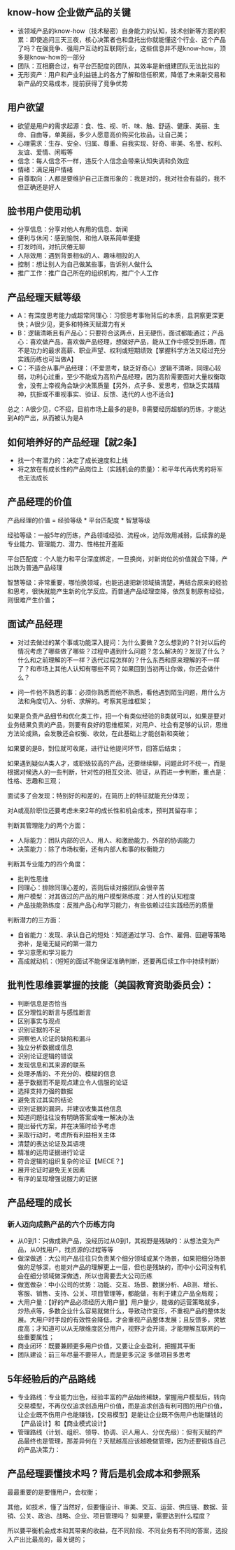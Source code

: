 ## know-how 企业做产品的关键
- 该领域产品的know-how（技术秘密）自身能力的认知，技术创新等方面的积累：即使追问三天三夜，核心决策者也和盘托出你就能懂这个行业、这个产品了吗？在强竞争、强用户互动的互联网行业，这些信息并不是know-how，顶多是know-how的一部分
- 团队：互相磨合过，有平台匹配度的团队，其效率是新组建团队无法比拟的
- 无形资产：用户和产业利益链上的各方了解和信任积累，降低了未来新交易和新产品的交易成本，提前获得了竞争优势

## 用户欲望
- 欲望是用户的需求起源：食、性、视、听、味、触、舒适、健康、美丽、生命、自由等，单美丽，多少人愿意高价购买化妆品，让自己美；
- 心理需求：生存、安全、归属、尊重、自我实现、好奇、审美、名誉、权利、友谊、爱情、闲暇等
- 信念：每人信念不一样，违反个人信念会带来认知失调和负效应
- 情绪：满足用户情绪
- 自尊取向：人都是要维护自己正面形象的：我是对的，我对社会有益的，我不但正确还是好人

## 脸书用户使用动机
- 分享信息：分享对他人有用的信息、新闻
- 便利与休闲：感到愉悦，和他人联系简单便捷
- 打发时间，对抗厌倦无聊
- 人际效用：遇到背景相似的人、趣味相投的人
- 控制：想让别人为自己做某些事，告诉别人做什么
- 推广工作：推广自己所在的组织机构，推广个人工作

## 产品经理天赋等级
- A：有深度思考能力或超常同理心：习惯思考事物背后的本质，且洞察更深更快；A很少见，更多和特殊天赋潜力有关
- B：逻辑清晰且有产品心：只要符合这两点，且无硬伤，面试都能通过；产品心：喜欢做产品，喜欢做产品经理，想做好产品，能从工作中感受到乐趣，而不是功力的最求高薪、职业声望、权利或短期绩效【掌握科学方法又经过充分实践历练也可当做A】
- C：不适合从事产品经理：（不爱思考，缺乏好奇心）逻辑不清晰，同理心较弱，功利心过重，至少不能成为高阶产品经理，因为高阶需要面对大量权衡取舍，没有上帝视角会缺少决策质量【另外，点子多、爱思考，但缺乏实践精神，抗拒或不重视事实、验证、反馈、迭代的人也不适合】

总之：A很少见，C不招，目前市场上最多的是B，B需要经历超额的历练，才能达到A的产出，从而被认为是A

## 如何培养好的产品经理【就2条】
- 找一个有潜力的：决定了成长速度和上线
- 将之放在有成长性的产品岗位上（实践机会的质量）：和平年代再优秀的将军也无法成长

## 产品经理的价值
产品经理的价值 = 经验等级 * 平台匹配度 * 智慧等级

经验等级：一般5年的历练，产品领域经验、流程ok，边际效用减弱，后续靠的是专业能力、管理能力、潜力、性格拉开差距

平台匹配度：个人能力和平台深度绑定，一旦换岗，对新岗位的价值就会下降，产出跌为普通产品经理

智慧等级：非常重要，哪怕换领域，也能迅速把新领域搞清楚，再结合原来的经验和思考，很快就能产生新的化学反应。而普通产品经理空降，依然复制原有经验，则很难产生价值；

## 面试产品经理
- 对过去做过的某个事或功能深入提问：为什么要做？怎么想到的？针对以后的情况考虑了哪些做了哪些？过程中遇到什么问题？怎么解决的？发现了什么？什么和之前理解的不一样？迭代过程怎样的？什么东西和原来理解的不一样了？和市场上其他人认知有哪些不同？如果回到当初再让你做，你还会做什么？

- 问一件他不熟悉的事：必须你熟悉而他不熟悉，看他遇到陌生问题，用什么方法和角度切入、分析、求解的。考察其思维框架；

如果是负责产品细节和优化类工作，招一个有类似经验的B类就可以，如果是要对业务结果负责的产品，则要有良好的思维框架，对用户、社会有足够的认识，思维方法论成熟，会发散还会权衡、收敛，在此基础上才能创新和突破；

如果要的是B，到位就可收尾，进行让他提问环节，回答后结束；

如果遇到疑似A类人才，或职级较高的产品，还要继续聊，问题此时不统一，而是根据对候选人的一些判断，针对性的相互交流、验证，从而进一步判断，重点是：性格、志趣和三观；

面试多了会发现：特别好的和差的，在简历上的特征就能充分体现；

对A或高阶职位还要考虑未来2年的成长性和机会成本，预判其留存率；

判断其管理能力的两个方面：
- 人际能力：团队内部的识人、用人、和激励能力，外部的协调能力
- 决策能力：除了市场权衡，还有内部人和事的权衡能力

判断其专业能力的四个角度：
- 批判性思维
- 同理心：排除同理心差的，否则后续对接团队会很辛苦
- 用户模型：对其做过的产品的用户模型熟练度：对人性的认知程度
- 产品技能熟练度：反推产品心和学习能力，有些依赖过往实践经历的质量

判断潜力的三方面：
- 自省能力：发现、承认自己的短处：知道通过学习、合作、雇佣、回避等策略弥补，是毫无疑问的第一潜力
- 学习意愿和学习能力
- 高成就动机：（短短的面试不能保证准确判断，还要再后续工作中持续判断）

## 批判性思维要掌握的技能（美国教育资助委员会）：
- 判断信息是否恰当
- 区分理性的断言与感性断言
- 区别事实与观点
- 识别证据的不足
- 洞察他人论证的缺陷和漏斗
- 独立分析数据或信息
- 识别论证逻辑的错误
- 发现信息和其来源的联系
- 处理矛盾的、不充分的、模糊的信息
- 基于数据而不是观点建立令人信服的论证
- 选择支持力强的数据
- 避免言过其实的结论
- 识别证据的漏洞，并建议收集其他信息
- 知道问题往往没有明确答案或唯一解决办法
- 提出替代方案，并在决策时给予考虑
- 采取行动时，考虑所有利益相关主体
- 清楚的表达论证及其语境
- 精准的运用证据进行论证
- 符合逻辑的组织复杂的论证【MECE？】
- 展开论证时避免无关因素
- 有序的呈现增强说服力的证据

## 产品经理的成长

### 新人迈向成熟产品的六个历练方向
- 从0到1：只做成熟产品，没经历过从0到1，其视野是残缺的：从想法变为产品，从0找用户，找资源的过程等等
- 做深做透：大公司产品往往只负责某个细分领域或某个场景，如果把细分场景做的足够深，也能对产品的理解更上一层，但也是残缺的，而中小公司没有机会在细分领域做深做透，所以也需要去大公司历练
- 做宽做杂：中小公司的优势：功能、交互、场景、数据分析、AB测、增长、客服、销售、支持、公关、项目管理等，都能做，有利于建立产品全局观；
- 大用户量：【好的产品必须经历大用户量】用户量少，能做的运营策略就多，炒热点等，多数企业什么容易就做什么，导致动作变形，不重视产品的整体发展。大用户时手段的有效性会降低，才会重视产品整体发展；且反馈多，灵敏度高；才知道可以从无限维度区分用户，视野才会开阔，才能理解互联网的一些重要属性；
- 商业闭环：既要兼顾更多用户价值，又要让企业盈利，把握其平衡
- 团队建设：前三年尽量不要带人，而是更多沉淀 多做项目多思考

## 5年经验后的产品路线
- 专业路线：专业能力出色，经验丰富的产品始终稀缺，掌握用户模型后，转向交易模型，不再仅仅追求创造用户价值，而是追求创造有利可图的用户价值，让企业既不伤用户也能赚钱，【交易模型】是能让企业既不伤用户也能赚钱的【产品设计】和【商业模式设计】
- 管理路线（计划、组织、领导、协调、识人用人、分优先级）：但有天赋的产品最终也是管理，那差异何在？天赋越高应该越晚做管理，因为还要锻炼自己的产品决策力：

## 产品经理要懂技术吗？背后是机会成本和参照系
最最重要的是要懂用户，会权衡；

其他，如技术，懂了当然好，但要懂设计、审美、交互、运营、供应链、数据、营销、公关、政治、战略、企业、项目管理吗？
如果要，需要达到什么程度？

所以要平衡机会成本和其带来的收益，在不同阶段、不同业务有不同的答案，选投入产出比最高的，最关键的；

